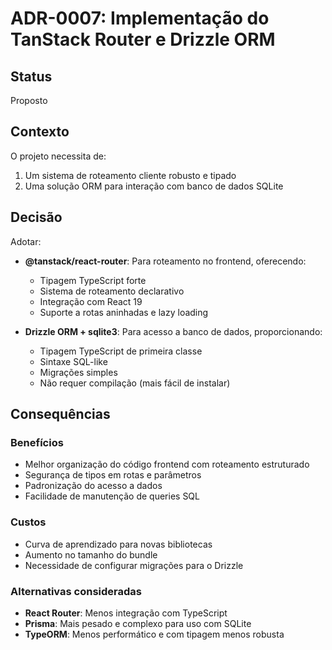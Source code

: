 # ADR-0007: Implementação do TanStack Router e Drizzle ORM

## Status
Proposto

## Contexto
O projeto necessita de:
1. Um sistema de roteamento cliente robusto e tipado
2. Uma solução ORM para interação com banco de dados SQLite

## Decisão
Adotar:
- **@tanstack/react-router**: Para roteamento no frontend, oferecendo:
  - Tipagem TypeScript forte
  - Sistema de roteamento declarativo
  - Integração com React 19
  - Suporte a rotas aninhadas e lazy loading

- **Drizzle ORM + sqlite3**: Para acesso a banco de dados, proporcionando:
  - Tipagem TypeScript de primeira classe
  - Sintaxe SQL-like
  - Migrações simples
  - Não requer compilação (mais fácil de instalar)

## Consequências
### Benefícios
- Melhor organização do código frontend com roteamento estruturado
- Segurança de tipos em rotas e parâmetros
- Padronização do acesso a dados
- Facilidade de manutenção de queries SQL

### Custos
- Curva de aprendizado para novas bibliotecas
- Aumento no tamanho do bundle
- Necessidade de configurar migrações para o Drizzle

### Alternativas consideradas
- **React Router**: Menos integração com TypeScript
- **Prisma**: Mais pesado e complexo para uso com SQLite
- **TypeORM**: Menos performático e com tipagem menos robusta